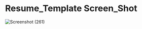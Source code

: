# Resume_Template Screen_Shot
![Screenshot (261)](https://github.com/user-attachments/assets/65006b08-6765-46ad-94f2-35a326c31162)
